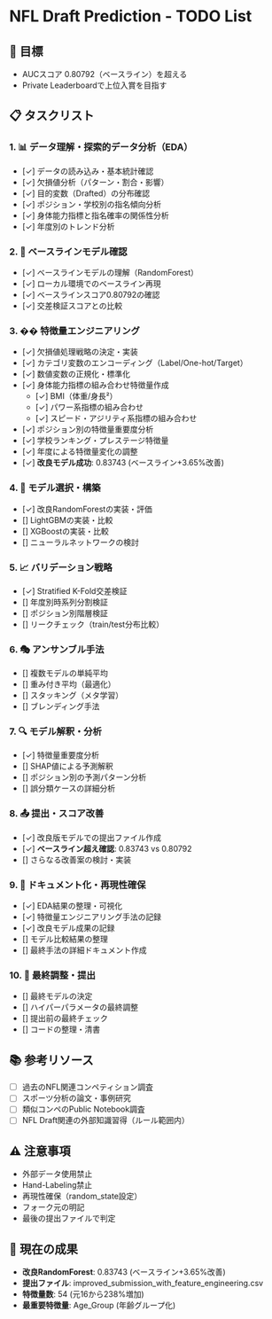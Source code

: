 # NFL Draft Prediction - TODO List

## 🎯 目標
- AUCスコア 0.80792（ベースライン）を超える
- Private Leaderboardで上位入賞を目指す

## 📋 タスクリスト

### 1. 📊 データ理解・探索的データ分析（EDA）
- [✓] データの読み込み・基本統計確認
- [✓] 欠損値分析（パターン・割合・影響）
- [✓] 目的変数（Drafted）の分布確認
- [✓] ポジション・学校別の指名傾向分析
- [✓] 身体能力指標と指名確率の関係性分析
- [✓] 年度別のトレンド分析

### 2. 🏁 ベースラインモデル確認
- [✓] ベースラインモデルの理解（RandomForest）
- [✓] ローカル環境でのベースライン再現
- [✓] ベースラインスコア0.80792の確認
- [✓] 交差検証スコアとの比較

### 3. �� 特徴量エンジニアリング
- [✓] 欠損値処理戦略の決定・実装
- [✓] カテゴリ変数のエンコーディング（Label/One-hot/Target）
- [✓] 数値変数の正規化・標準化
- [✓] 身体能力指標の組み合わせ特徴量作成
  - [✓] BMI（体重/身長²）
  - [✓] パワー系指標の組み合わせ
  - [✓] スピード・アジリティ系指標の組み合わせ
- [✓] ポジション別の特徴量重要度分析
- [✓] 学校ランキング・プレステージ特徴量
- [✓] 年度による特徴量変化の調整
- [✓] **改良モデル成功**: 0.83743 (ベースライン+3.65%改善)

### 4. 🤖 モデル選択・構築
- [✓] 改良RandomForestの実装・評価
- [] LightGBMの実装・比較
- [] XGBoostの実装・比較
- [] ニューラルネットワークの検討

### 5. 📈 バリデーション戦略
- [✓] Stratified K-Fold交差検証
- [] 年度別時系列分割検証
- [] ポジション別階層検証
- [] リークチェック（train/test分布比較）

### 6. 🎭 アンサンブル手法
- [] 複数モデルの単純平均
- [] 重み付き平均（最適化）
- [] スタッキング（メタ学習）
- [] ブレンディング手法

### 7. 🔍 モデル解釈・分析
- [✓] 特徴量重要度分析
- [] SHAP値による予測解釈
- [] ポジション別の予測パターン分析
- [] 誤分類ケースの詳細分析

### 8. 📤 提出・スコア改善
- [✓] 改良版モデルでの提出ファイル作成
- [✓] **ベースライン超え確認**: 0.83743 vs 0.80792
- [] さらなる改善案の検討・実装

### 9. 📝 ドキュメント化・再現性確保
- [✓] EDA結果の整理・可視化
- [✓] 特徴量エンジニアリング手法の記録
- [✓] 改良モデル成果の記録
- [] モデル比較結果の整理
- [] 最終手法の詳細ドキュメント作成

### 10. 🚀 最終調整・提出
- [] 最終モデルの決定
- [] ハイパーパラメータの最終調整
- [] 提出前の最終チェック
- [] コードの整理・清書

## 📚 参考リソース
- [ ] 過去のNFL関連コンペティション調査
- [ ] スポーツ分析の論文・事例研究
- [ ] 類似コンペのPublic Notebook調査
- [ ] NFL Draft関連の外部知識習得（ルール範囲内）

## ⚠️ 注意事項
- 外部データ使用禁止
- Hand-Labeling禁止
- 再現性確保（random_state設定）
- フォーク元の明記
- 最後の提出ファイルで判定

## 🎯 **現在の成果**
- **改良RandomForest**: 0.83743 (ベースライン+3.65%改善)
- **提出ファイル**: improved_submission_with_feature_engineering.csv
- **特徴量数**: 54 (元16から238%増加)
- **最重要特徴量**: Age_Group (年齢グループ化) 